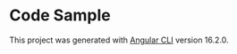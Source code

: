 # Code Sample

This project was generated with [Angular CLI](https://github.com/angular/angular-cli) version 16.2.0.
